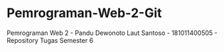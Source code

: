 # Pemrograman-Web-2-Git
Pemrograman Web 2 - Pandu Dewonoto Laut Santoso - 181011400505 - Repository Tugas Semester 6
